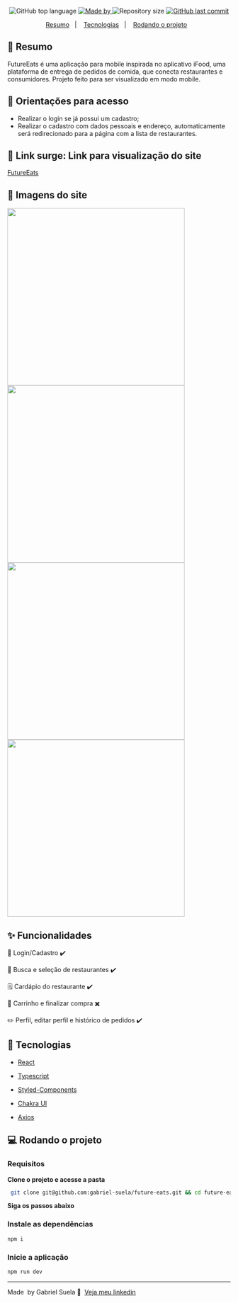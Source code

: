 <p align="center">
  <img alt="GitHub top language" src="https://img.shields.io/github/languages/top/gabriel-suela/future-eats?color=5CB646">
  <a href="https://www.linkedin.com/in/gabriel-suela/" target="_blank" rel="noopener noreferrer">
    <img alt="Made by" src="https://img.shields.io/badge/made%20by-Gabriel%20Suela-5CB646">
  </a>
  <img alt="Repository size" src="https://img.shields.io/github/repo-size/gabriel-suela/future-eats?color=5CB646">
  <a href="https://github.com/gabriel-suela/softwrap-api/commits">
    <img alt="GitHub last commit" src="https://img.shields.io/github/last-commit/gabriel-suela/future-eats?color=5CB646">
  </a>
<p align="center">
  <a href="#-resumo">Resumo</a>&nbsp;&nbsp;&nbsp;|&nbsp;&nbsp;&nbsp;
  <a href="#-tecnologias">Tecnologias</a>&nbsp;&nbsp;&nbsp;|&nbsp;&nbsp;&nbsp;
  <a href="#-rodando-o-projeto">Rodando o projeto</a>&nbsp;&nbsp;&nbsp;
</p>

## 🎯 Resumo

<p>FutureEats é uma aplicação para mobile inspirada no aplicativo iFood, uma plataforma de entrega de pedidos de comida, que conecta restaurantes e consumidores.
Projeto feito para ser visualizado em modo mobile.
</p>

<h2 id="orientacoes">🚨 Orientações para acesso</h2>

- Realizar o login se já possui um cadastro;
- Realizar o cadastro com dados pessoais e endereço, automaticamente será redirecionado para a página com a lista de restaurantes.

<h2 id="link">🔗 Link surge: Link para visualização do site</h2>

<a href="https://trite-yarn.surge.sh/">FutureEats</a>

<h2 id="imagens">📱 Imagens do site</h2>
<img  align="left" height="400"src="https://user-images.githubusercontent.com/96388423/226124599-4e2cd5fc-b64a-495c-af52-e17aeee95abd.png"/>
<img  align="left" height="400" src="https://user-images.githubusercontent.com/96388423/226124831-4f5866e9-1296-45cb-9037-1f70f2b6ae3c.png"/>
<img  align="left" height="400" src="https://user-images.githubusercontent.com/96388423/226125680-a812fdbc-e0f7-4027-840c-958574be67b5.png"/>
<img  height="400" src="https://user-images.githubusercontent.com/96388423/226125767-1032952e-6d43-4a1a-9ee3-cd0e620a7587.png"/>

## ✨ Funcionalidades

<p>👤 Login/Cadastro ✔️</p>
<p>🔎 Busca e seleção de restaurantes ✔️</p>
<p>🗒️ Cardápio do restaurante ✔️</p>
<p>🛒 Carrinho e finalizar compra ✖️</p>
<p>✏️ Perfil, editar perfil e histórico de pedidos ✔️</p>

## 🚀 Tecnologias


- [React](https://pt-br.reactjs.org/docs/getting-started.html)

- [Typescript](https://www.typescriptlang.org/)

- [Styled-Components](https://styled-components.com/docs)

- [Chakra UI](https://chakra-ui.com/)

- [Axios](https://github.com/axios/axios)

## 💻 Rodando o projeto

### Requisitos

**Clone o projeto e acesse a pasta**

```bash
 git clone git@github.com:gabriel-suela/future-eats.git && cd future-eats
```

**Siga os passos abaixo**

### Instale as dependências

```bash
npm i
```

### Inicie a aplicação

```bash
npm run dev
```

---

Made &nbsp;by Gabriel Suela 👋 &nbsp;[Veja meu linkedin](https://www.linkedin.com/in/gabriel-suela/)
